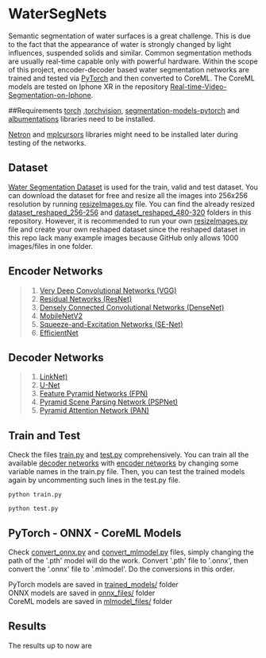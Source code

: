 # WaterSegNets
 Semantic segmentation of water surfaces is a great challenge. This is due to the fact that the appearance of water is strongly changed by light influences, suspended solids and similar. Common segmentation methods are usually real-time capable only with powerful hardware. Within the scope of this project, encoder-decoder based water segmentation networks are trained and tested via [PyTorch](https://pytorch.org/) and then converted to CoreML. The CoreML models are tested on Iphone XR in the repository [Real-time-Video-Segmentation-on-Iphone](https://github.com/erdemunal35/Real-time-Video-Segmentation-on-Iphone).

##Requirements
[torch](https://pytorch.org/) ,[torchvision](https://pytorch.org/), [segmentation-models-pytorch](https://smp.readthedocs.io/en/latest/install.html) and [albumentations](https://pypi.org/project/albumentations/) libraries need to be installed.

[Netron](https://github.com/lutzroeder/Netron) and [mplcursors](https://pypi.org/project/mplcursors/) libraries might need to be installed later during testing of the networks.

## Dataset
 [Water Segmentation Dataset](https://www.kaggle.com/gvclsu/water-segmentation-dataset) is used for the train, valid and test dataset. You can download the dataset for free and resize all the images into 256x256 resolution by running [resizeImages.py](https://github.com/erdemunal35/WaterSegNets/blob/main/resizeImages.py) file. You can find the already resized [dataset_reshaped_256-256]() and [dataset_reshaped_480-320]() folders in this repository. However, it is recommended to run your own [resizeImages.py](https://github.com/erdemunal35/WaterSegNets/blob/main/resizeImages.py) file and create your own reshaped dataset since the reshaped dataset in this repo lack many example images because GitHub only allows 1000 images/files in one folder.
 
## Encoder Networks
> 1. [Very Deep Convolutional Networks (VGG)](https://arxiv.org/pdf/1409.1556.pdf)
> 2. [Residual Networks (ResNet)](https://arxiv.org/pdf/1512.03385.pdf)
> 3. [Densely Connected Convolutional Networks (DenseNet)](https://arxiv.org/pdf/1608.06993.pdf)
> 4. [MobileNetV2](https://arxiv.org/pdf/1801.04381.pdf)
> 5. [Squeeze-and-Excitation Networks (SE-Net)](https://arxiv.org/pdf/1709.01507.pdf)
> 6. [EfficientNet](https://arxiv.org/pdf/1905.11946.pdf)

## Decoder Networks
> 1. [LinkNet)](https://arxiv.org/pdf/1707.03718.pdf)
> 2. [U-Net](https://arxiv.org/pdf/1505.04597.pdf)
> 3. [Feature Pyramid Networks (FPN)](https://arxiv.org/pdf/1612.03144.pdf)
> 4. [Pyramid Scene Parsing Network (PSPNet)](https://arxiv.org/pdf/1612.01105.pdf)
> 5. [Pyramid Attention Network (PAN)](https://arxiv.org/pdf/1805.10180.pdf)

## Train and Test
Check the files [train.py](https://github.com/erdemunal35/WaterSegNets/blob/main/train.py) and [test.py](https://github.com/erdemunal35/WaterSegNets/blob/main/test.py) comprehensively. You can train all the available [decoder networks](https://smp.readthedocs.io/en/latest/models.html) with [encoder networks](https://smp.readthedocs.io/en/latest/encoders.html) by changing some variable names in the train.py file. Then, you can test the trained models again by uncommenting such lines in the test.py file.
```
python train.py
```
```
python test.py
```
## PyTorch - ONNX - CoreML Models
Check [convert_onnx.py](https://github.com/erdemunal35/WaterSegNets/blob/main/convert_onnx.py) and [convert_mlmodel.py](https://github.com/erdemunal35/WaterSegNets/blob/main/convert_mlmodel.py) files, simply changing the path of the '.pth' model will do the work. Convert '.pth' file to '.onnx', then convert the '.onnx' file to '.mlmodel'. Do the conversions in this order.

PyTorch models are saved in [trained_models/](https://github.com/erdemunal35/WaterSegNets/tree/main/trained_models) folder <br/>
ONNX models are saved in [onnx_files/](https://github.com/erdemunal35/WaterSegNets/tree/main/onnx_files) folder <br/>
CoreML models are saved in [mlmodel_files/](https://github.com/erdemunal35/WaterSegNets/tree/main/mlmodel_files) folder <br/>

## Results

The results up to now are
